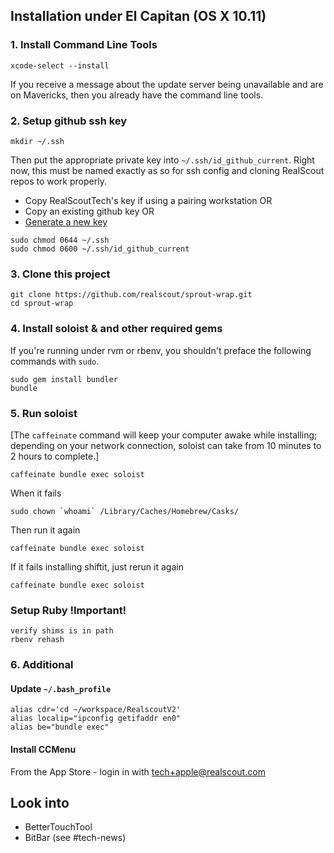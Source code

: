 ## Installation under El Capitan (OS X 10.11)

### 1. Install Command Line Tools
  
    xcode-select --install

If you receive a message about the update server being unavailable and are on Mavericks, then you already have the command line tools.

### 2. Setup github ssh key

```
mkdir ~/.ssh
```

Then put the appropriate private key into `~/.ssh/id_github_current`. Right now, this must be named exactly as so for ssh config and cloning RealScout repos to work properly.

* Copy RealScoutTech's key if using a pairing workstation OR
* Copy an existing github key OR
* [Generate a new key](https://help.github.com/articles/generating-ssh-keys/)

```
sudo chmod 0644 ~/.ssh
sudo chmod 0600 ~/.ssh/id_github_current
```

### 3. Clone this project

    git clone https://github.com/realscout/sprout-wrap.git
    cd sprout-wrap

### 4. Install soloist & and other required gems

If you're running under rvm or rbenv, you shouldn't preface the following commands with `sudo`.

    sudo gem install bundler
    bundle

### 5. Run soloist

[The `caffeinate` command will keep your computer awake while installing; depending on your network connection, soloist can take from 10 minutes to 2 hours to complete.]

    caffeinate bundle exec soloist

When it fails

```
sudo chown `whoami` /Library/Caches/Homebrew/Casks/
```

Then run it again

    caffeinate bundle exec soloist

If it fails installing shiftit, just rerun it again

    caffeinate bundle exec soloist

### Setup Ruby **!Important!**

```
verify shims is in path
rbenv rehash
```

### 6. Additional

#### Update `~/.bash_profile`

```
alias cdr='cd ~/workspace/RealscoutV2'
alias localip="ipconfig getifaddr en0"
alias be="bundle exec"
```

#### Install CCMenu

From the App Store - login in with tech+apple@realscout.com


## Look into

* BetterTouchTool
* BitBar (see #tech-news)

